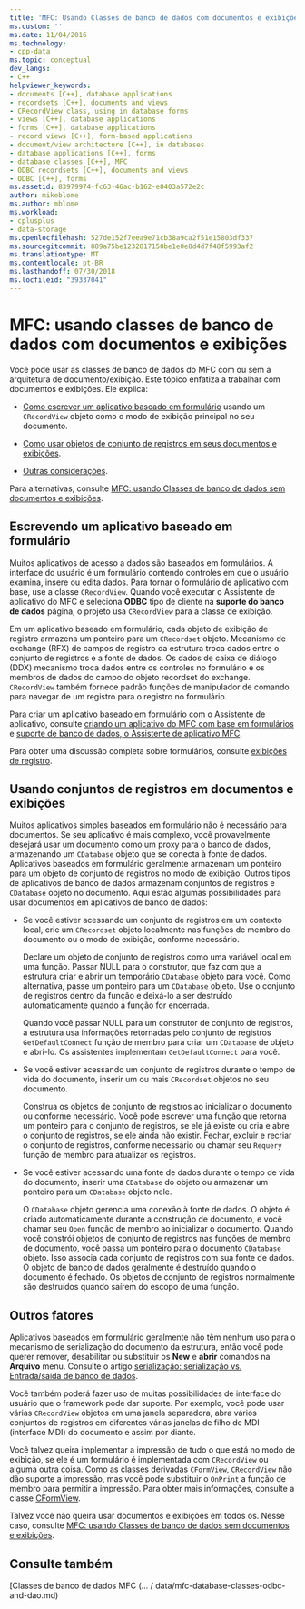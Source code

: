 ```yaml
---
title: 'MFC: Usando Classes de banco de dados com documentos e exibições | Microsoft Docs'
ms.custom: ''
ms.date: 11/04/2016
ms.technology:
- cpp-data
ms.topic: conceptual
dev_langs:
- C++
helpviewer_keywords:
- documents [C++], database applications
- recordsets [C++], documents and views
- CRecordView class, using in database forms
- views [C++], database applications
- forms [C++], database applications
- record views [C++], form-based applications
- document/view architecture [C++], in databases
- database applications [C++], forms
- database classes [C++], MFC
- ODBC recordsets [C++], documents and views
- ODBC [C++], forms
ms.assetid: 83979974-fc63-46ac-b162-e8403a572e2c
author: mikeblome
ms.author: mblome
ms.workload:
- cplusplus
- data-storage
ms.openlocfilehash: 527de152f7eea9e71cb38a9ca2f51e15803df337
ms.sourcegitcommit: 889a75be1232817150be1e0e8d4d7f48f5993af2
ms.translationtype: MT
ms.contentlocale: pt-BR
ms.lasthandoff: 07/30/2018
ms.locfileid: "39337041"
---
```

# <a name="mfc-using-database-classes-with-documents-and-views"></a>MFC: usando classes de banco de dados com documentos e exibições
Você pode usar as classes de banco de dados do MFC com ou sem a arquitetura de documento/exibição. Este tópico enfatiza a trabalhar com documentos e exibições. Ele explica:  
  
-   [Como escrever um aplicativo baseado em formulário](#_core_writing_a_form.2d.based_application) usando um `CRecordView` objeto como o modo de exibição principal no seu documento.  
  
-   [Como usar objetos de conjunto de registros em seus documentos e exibições](#_core_using_recordsets_in_documents_and_views).  
  
-   [Outras considerações](#_core_other_factors).  
  
 Para alternativas, consulte [MFC: usando Classes de banco de dados sem documentos e exibições](../data/mfc-using-database-classes-without-documents-and-views.md).  
  
##  <a name="_core_writing_a_form.2d.based_application"></a> Escrevendo um aplicativo baseado em formulário  
 Muitos aplicativos de acesso a dados são baseados em formulários. A interface do usuário é um formulário contendo controles em que o usuário examina, insere ou edita dados. Para tornar o formulário de aplicativo com base, use a classe `CRecordView`. Quando você executar o Assistente de aplicativo do MFC e seleciona **ODBC** tipo de cliente na **suporte do banco de dados** página, o projeto usa `CRecordView` para a classe de exibição.
  
 Em um aplicativo baseado em formulário, cada objeto de exibição de registro armazena um ponteiro para um `CRecordset` objeto. Mecanismo de exchange (RFX) de campos de registro da estrutura troca dados entre o conjunto de registros e a fonte de dados. Os dados de caixa de diálogo (DDX) mecanismo troca dados entre os controles no formulário e os membros de dados do campo do objeto recordset do exchange. `CRecordView` também fornece padrão funções de manipulador de comando para navegar de um registro para o registro no formulário.  
  
 Para criar um aplicativo baseado em formulário com o Assistente de aplicativo, consulte [criando um aplicativo do MFC com base em formulários](../mfc/reference/creating-a-forms-based-mfc-application.md) e [suporte de banco de dados, o Assistente de aplicativo MFC](../mfc/reference/database-support-mfc-application-wizard.md).  
  
 Para obter uma discussão completa sobre formulários, consulte [exibições de registro](../data/record-views-mfc-data-access.md).  
  
##  <a name="_core_using_recordsets_in_documents_and_views"></a> Usando conjuntos de registros em documentos e exibições  
 Muitos aplicativos simples baseados em formulário não é necessário para documentos. Se seu aplicativo é mais complexo, você provavelmente desejará usar um documento como um proxy para o banco de dados, armazenando um `CDatabase` objeto que se conecta à fonte de dados. Aplicativos baseados em formulário geralmente armazenam um ponteiro para um objeto de conjunto de registros no modo de exibição. Outros tipos de aplicativos de banco de dados armazenam conjuntos de registros e `CDatabase` objeto no documento. Aqui estão algumas possibilidades para usar documentos em aplicativos de banco de dados:  
  
-   Se você estiver acessando um conjunto de registros em um contexto local, crie um `CRecordset` objeto localmente nas funções de membro do documento ou o modo de exibição, conforme necessário.  
  
     Declare um objeto de conjunto de registros como uma variável local em uma função. Passar NULL para o construtor, que faz com que a estrutura criar e abrir um temporário `CDatabase` objeto para você. Como alternativa, passe um ponteiro para um `CDatabase` objeto. Use o conjunto de registros dentro da função e deixá-lo a ser destruído automaticamente quando a função for encerrada.  
  
     Quando você passar NULL para um construtor de conjunto de registros, a estrutura usa informações retornadas pelo conjunto de registros `GetDefaultConnect` função de membro para criar um `CDatabase` de objeto e abri-lo. Os assistentes implementam `GetDefaultConnect` para você.  
  
-   Se você estiver acessando um conjunto de registros durante o tempo de vida do documento, inserir um ou mais `CRecordset` objetos no seu documento.  
  
     Construa os objetos de conjunto de registros ao inicializar o documento ou conforme necessário. Você pode escrever uma função que retorna um ponteiro para o conjunto de registros, se ele já existe ou cria e abre o conjunto de registros, se ele ainda não existir. Fechar, excluir e recriar o conjunto de registros, conforme necessário ou chamar seu `Requery` função de membro para atualizar os registros.  
  
-   Se você estiver acessando uma fonte de dados durante o tempo de vida do documento, inserir uma `CDatabase` do objeto ou armazenar um ponteiro para um `CDatabase` objeto nele.  
  
     O `CDatabase` objeto gerencia uma conexão à fonte de dados. O objeto é criado automaticamente durante a construção de documento, e você chamar seu `Open` função de membro ao inicializar o documento. Quando você constrói objetos de conjunto de registros nas funções de membro de documento, você passa um ponteiro para o documento `CDatabase` objeto. Isso associa cada conjunto de registros com sua fonte de dados. O objeto de banco de dados geralmente é destruído quando o documento é fechado. Os objetos de conjunto de registros normalmente são destruídos quando saírem do escopo de uma função.  
  
##  <a name="_core_other_factors"></a> Outros fatores  
 Aplicativos baseados em formulário geralmente não têm nenhum uso para o mecanismo de serialização do documento da estrutura, então você pode querer remover, desabilitar ou substituir os **New** e **abrir** comandos na **Arquivo** menu. Consulte o artigo [serialização: serialização vs. Entrada/saída de banco de dados](../mfc/serialization-serialization-vs-database-input-output.md).  
  
 Você também poderá fazer uso de muitas possibilidades de interface do usuário que o framework pode dar suporte. Por exemplo, você pode usar várias `CRecordView` objetos em uma janela separadora, abra vários conjuntos de registros em diferentes várias janelas de filho de MDI (interface MDI) do documento e assim por diante.  
  
 Você talvez queira implementar a impressão de tudo o que está no modo de exibição, se ele é um formulário é implementada com `CRecordView` ou alguma outra coisa. Como as classes derivadas `CFormView`, `CRecordView` não dão suporte a impressão, mas você pode substituir o `OnPrint` a função de membro para permitir a impressão. Para obter mais informações, consulte a classe [CFormView](../mfc/reference/cformview-class.md).  
  
 Talvez você não queira usar documentos e exibições em todos os. Nesse caso, consulte [MFC: usando Classes de banco de dados sem documentos e exibições](../data/mfc-using-database-classes-without-documents-and-views.md).  
  
## <a name="see-also"></a>Consulte também  
 [Classes de banco de dados MFC (... / data/mfc-database-classes-odbc-and-dao.md)